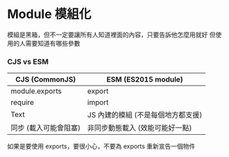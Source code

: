 # Module 模組化

模組是黑箱，但不一定要讓所有人知道裡面的內容，只要告訴他怎麼用就好
但使用的人需要知道有哪些參數

### CJS vs ESM

| CJS (CommonJS)        | ESM (ES2015 module)                |
| --------------------- | ---------------------------------- |
| module.exports        | export                             |
| require               | import                             |
| Text                  | JS 內建的模組 (不是每個地方都支援) |
| 同步 (載入可能會阻塞) | 非同步動態載入 (效能可能好一點)    |

如果是要使用 exports，要很小心，不要為 exports 重新宣告一個物件
